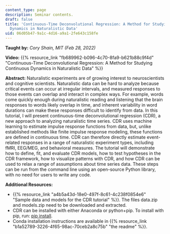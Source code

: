 ```yaml
---
content_type: page
description: Seminar contents.
draft: false
title: 'Continuous-Time Deconvolutional Regression: A Method for Studying Continuous
  Dynamics in Naturalistic Data'
uid: 06d05b47-9a1c-4d16-a9a1-2fe643c158fe
---
```

**Taught by:** *Cory Shain, MIT (Feb 28, 2022)*

**Video:** {{% resource_link "fb689962-b096-4c70-8fa9-b621b88c9f4d" "Continuous-Time Deconvolutional Regression: A Method for Studying Continuous Dynamics in Naturalistic Data" %}}

**Abstract:** Naturalistic experiments are of growing interest to neuroscientists and cognitive scientists. Naturalistic data can be hard to analyze because critical events can occur at irregular intervals, and measured responses to those events can overlap and interact in complex ways. For example, words come quickly enough during naturalistic reading and listening that the brain responses to words likely overlap in time, and inherent variability in word durations can make these responses difficult to identify from data. In this tutorial, I will present continuous-time deconvolutional regression (CDR), a new approach to analyzing naturalistic time series. CDR uses machine learning to estimate impulse response functions from data, but, unlike established methods like finite impulse response modeling, these functions are defined in continuous time. CDR can therefore directly estimate event-related responses in a range of naturalistic experiment types, including fMRI, EEG/MEG, and behavioral measures. The tutorial will demonstrate how to define, fit, and evaluate CDR models, how to test hypotheses in the CDR framework, how to visualize patterns with CDR, and how CDR can be used to relax a range of assumptions about time series data. These steps can be run from the command line using an open-source Python library, with no need for users to write any code.

**Additional Resources:**

- {{% resource_link "a4b5a43d-18e0-497f-8c61-4c238f0854e6" "Sample data and models for the CDR tutorial" %}}. The files data.zip and models.zip need to be downloaded and extracted.
- CDR can be installed with either Anaconda or python+pip. To install with pip, run: [pip install]( https://github.com/coryshain/cdr/archive/refs/tags/v0.5.3.tar.gz).
- Conda installation instructions are available in {{% resource_link "b1a52789-3226-4f65-98ac-70ceb2a8c75b" "the readme" %}}.